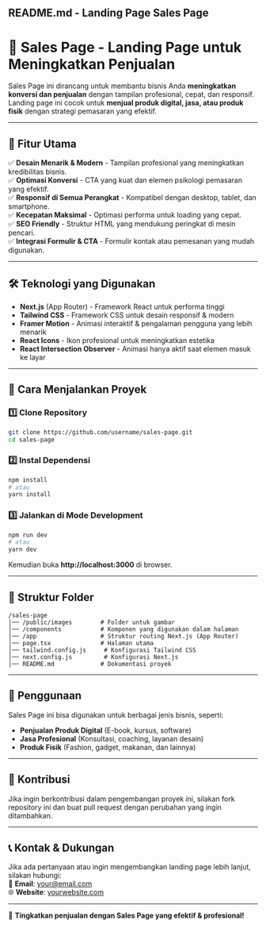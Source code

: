 ## **README.md - Landing Page Sales Page**  

# 🚀 **Sales Page - Landing Page untuk Meningkatkan Penjualan**  

Sales Page ini dirancang untuk membantu bisnis Anda **meningkatkan konversi dan penjualan** dengan tampilan profesional, cepat, dan responsif. Landing page ini cocok untuk **menjual produk digital, jasa, atau produk fisik** dengan strategi pemasaran yang efektif.

---

## **📌 Fitur Utama**
✅ **Desain Menarik & Modern** - Tampilan profesional yang meningkatkan kredibilitas bisnis.  
✅ **Optimasi Konversi** - CTA yang kuat dan elemen psikologi pemasaran yang efektif.  
✅ **Responsif di Semua Perangkat** - Kompatibel dengan desktop, tablet, dan smartphone.  
✅ **Kecepatan Maksimal** - Optimasi performa untuk loading yang cepat.  
✅ **SEO Friendly** - Struktur HTML yang mendukung peringkat di mesin pencari.  
✅ **Integrasi Formulir & CTA** - Formulir kontak atau pemesanan yang mudah digunakan.  

---

## **🛠️ Teknologi yang Digunakan**
- **Next.js** (App Router) - Framework React untuk performa tinggi  
- **Tailwind CSS** - Framework CSS untuk desain responsif & modern  
- **Framer Motion** - Animasi interaktif & pengalaman pengguna yang lebih menarik  
- **React Icons** - Ikon profesional untuk meningkatkan estetika  
- **React Intersection Observer** - Animasi hanya aktif saat elemen masuk ke layar  

---

## **🚀 Cara Menjalankan Proyek**
### **1️⃣ Clone Repository**
```bash
git clone https://github.com/username/sales-page.git
cd sales-page
```

### **2️⃣ Instal Dependensi**
```bash
npm install
# atau
yarn install
```

### **3️⃣ Jalankan di Mode Development**
```bash
npm run dev
# atau
yarn dev
```
Kemudian buka **http://localhost:3000** di browser.

---

## **📂 Struktur Folder**
```
/sales-page
│── /public/images        # Folder untuk gambar
│── /components           # Komponen yang digunakan dalam halaman
│── /app                  # Struktur routing Next.js (App Router)
│── page.tsx              # Halaman utama
│── tailwind.config.js     # Konfigurasi Tailwind CSS
│── next.config.js         # Konfigurasi Next.js
│── README.md             # Dokumentasi proyek
```

---

## **🎯 Penggunaan**
Sales Page ini bisa digunakan untuk berbagai jenis bisnis, seperti:
- **Penjualan Produk Digital** (E-book, kursus, software)  
- **Jasa Profesional** (Konsultasi, coaching, layanan desain)  
- **Produk Fisik** (Fashion, gadget, makanan, dan lainnya)  

---

## **📢 Kontribusi**
Jika ingin berkontribusi dalam pengembangan proyek ini, silakan fork repository ini dan buat pull request dengan perubahan yang ingin ditambahkan.

---

## **📞 Kontak & Dukungan**
Jika ada pertanyaan atau ingin mengembangkan landing page lebih lanjut, silakan hubungi:  
📩 **Email**: your@email.com  
🌐 **Website**: [yourwebsite.com](https://yourwebsite.com)  

---

🚀 **Tingkatkan penjualan dengan Sales Page yang efektif & profesional!**